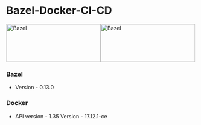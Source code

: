 # Bazel-Docker-CI-CD


<img src="https://bazel.build/images/bazel-logo.png" width="250" height="100" alt="Bazel"/><img src="https://camo.githubusercontent.com/75c755beb2905d578e8c9aeb40edc8d5cdae4cee/687474703a2f2f6665646f72616d6167617a696e652e6f72672f77702d636f6e74656e742f75706c6f6164732f323031332f30392f646f636b65722e706e67" width="250" height="100" alt="Bazel"/>

### Bazel

- Version - 0.13.0

### Docker

- API version -	1.35
  Version -	17.12.1-ce
